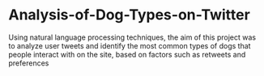 # Analysis-of-Dog-Types-on-Twitter
Using natural language processing techniques, the aim of this project was to analyze user tweets and identify the most common types of dogs that people interact with on the site, based on factors such as retweets and preferences
